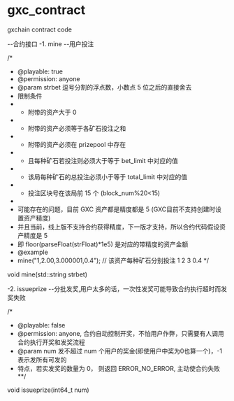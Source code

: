 # gxc_contract
gxchain contract code

--合约接口
-1. mine
--用户投注

/* 
 * @playable: true
 * @permission: anyone
 * @param   strbet  逗号分割的浮点数，小数点 5 位之后的直接舍去
 * 限制条件 
 *  + 附带的资产大于 0
 *  + 附带的资产必须等于各矿石投注之和
 *  + 附带的资产必须在 prizepool 中存在
 *  + 且每种矿石若投注则必须大于等于 bet_limit 中对应的值
 *  + 该局每种矿石的总投注必须小于等于 total_limit 中对应的值
 *  + 投注区块号在该局前 15 个 (block_num%20<15)
 *
 * 可能存在的问题，目前 GXC 资产都是精度都是 5 (GXC目前不支持创建时设置资产精度)
 * 并且当前，线上版不支持合约获得精度，下一版才支持，所以合约代码假设资产精度是 5
 * 即 floor(parseFloat(strFloat)*1e5) 是对应的带精度的资产金额
 * @example 
 * mine("1,2.00,3.000001,0.4"); // 该资产每种矿石分别投注 1 2 3 0.4 
 */
 
void mine(std::string strbet)

-2. issueprize
--分批发奖,用户太多的话，一次性发奖可能导致合约执行超时而发奖失败

/*
 * @playable: false
 * @permission: anyone, 合约自动控制开奖，不怕用户作弊，只需要有人调用合约执行开奖和发奖流程
 * @param num 发不超过 num 个用户的奖金(即使用户中奖为0也算一个)，-1 表示发所有可发的
 * 特点，若实发奖的数量为 0， 则返回 ERROR_NO_ERROR, 主动使合约失败
 **/
 
void issueprize(int64_t num)
